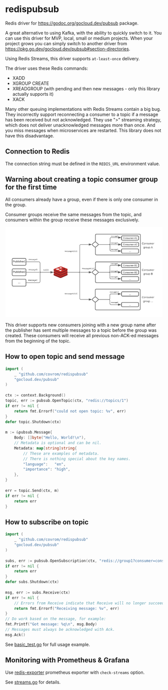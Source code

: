 # redispubsub
Redis driver for https://godoc.org/gocloud.dev/pubsub package.

A great alternative to using Kafka, with the ability to quickly switch to it. You can use this driver for MVP, local, small or medium projects. When your project grows you can simply switch to another driver from https://pkg.go.dev/gocloud.dev/pubsub#section-directories.

Using Redis Streams, this driver supports `at-least-once` delivery.

The driver uses these Redis commands:
- XADD
- XGROUP CREATE
- XREADGROUP (with pending and then new messages - only this library actually supports it)
- XACK

Many other queuing implementations with Redis Streams contain a big bug. They incorrectly support reconnecting a consumer to a topic if a message has been received but not acknowledged. They use ">" streaming strategy, which does not deliver unacknowledged messages more than once. And you miss messages when microservices are restarted.
This library does not have this disadvantage.

## Connection to Redis
The connection string must be defined in the `REDIS_URL` environment value.

## Warning about creating a topic consumer group for the first time
All consumers already have a group, even if there is only one consumer in the group.

Consumer groups receive the same messages from the topic, and consumers within the group receive these messages exclusively.

![Messages flow](flow.png)

This driver supports new consumers joining with a new group name after the publisher has sent multiple messages to a topic before the group was created. These consumers will receive all previous non-ACK-ed messages from the beginning of the topic.

## How to open topic and send message
```go
import (
    _ "github.com/covrom/redispubsub"
    "gocloud.dev/pubsub"
)

ctx := context.Background()
topic, err := pubsub.OpenTopic(ctx, "redis://topics/1")
if err != nil {
    return fmt.Errorf("could not open topic: %v", err)
}
defer topic.Shutdown(ctx)

m := &pubsub.Message{
    Body: []byte("Hello, World!\n"),
    // Metadata is optional and can be nil.
    Metadata: map[string]string{
        // These are examples of metadata.
        // There is nothing special about the key names.
        "language":   "en",
        "importance": "high",
    },
}

err = topic.Send(ctx, m)
if err != nil {
    return err
}
```

## How to subscribe on topic
```go
import (
    _ "github.com/covrom/redispubsub"
    "gocloud.dev/pubsub"
)

subs, err := pubsub.OpenSubscription(ctx, "redis://group1?consumer=cons1&topic=topics/1")
if err != nil {
    return err
}
defer subs.Shutdown(ctx)

msg, err := subs.Receive(ctx)
if err != nil {
    // Errors from Receive indicate that Receive will no longer succeed.
    return fmt.Errorf("Receiving message: %v", err)
}
// Do work based on the message, for example:
fmt.Printf("Got message: %q\n", msg.Body)
// Messages must always be acknowledged with Ack.
msg.Ack()
```

See [basic_test.go](basic_test.go) for full usage example.

## Monitoring with Prometheus & Grafana
Use [redis-exporter](https://github.com/oliver006/redis_exporter) prometheus exporter with `check-streams` option.

See [streams.go](https://github.com/oliver006/redis_exporter/blob/master/exporter/streams.go) for details.